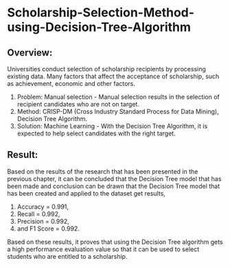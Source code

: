 # Scholarship-Selection-Method-using-Decision-Tree-Algorithm

## Overview:
Universities conduct selection of scholarship recipients by processing existing data. Many factors that affect the acceptance of scholarship, such as achievement, economic and other factors.
  1. Problem: Manual selection - Manual selection results in the selection of recipient candidates who are not on target.
  2. Method: CRISP-DM (Cross Industry Standard Process for Data Mining), Decision Tree Algorithm.
  3. Solution: Machine Learning - With the Decision Tree Algorithm, it is expected to help select candidates with the right target.

## Result:
Based on the results of the research that has been presented in the previous chapter, it can be concluded that the Decision Tree model that has been made and conclusion can be drawn that the Decision Tree model that has been created and applied to the dataset get results,
  1. Accuracy = 0.991,
  2. Recall = 0.992,
  3. Precision = 0.992,
  4. and F1 Score = 0.992.

Based on these results, it proves that using the Decision Tree algorithm gets a high performance evaluation value so that it can be used to select students who are entitled to a scholarship.
